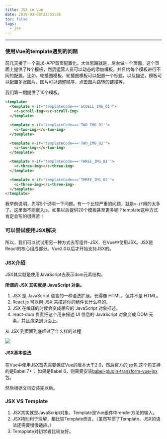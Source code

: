 ```yaml
---
title: JSX in Vue
date: 2019-03-08T23:53:26
toc: false
tags: 
  - jsx
---
```

----

### 使用Vue的template遇到的问题

前几天接了一个需求-APP首页配置化。大体思路就是，后台做一个页面，这个页面上提供了N个模板，然后运营人员可以动态的添加模板，并且给每个模板进行不同的配置。比如，轮播图模板，轮播图模板可以配置一个标题，以及描述，模板可以配置多张图片，图片可以调整顺序，点击图片跳转的链接等。

我们第一期提供了10个模板。

``` html
<template>
  <template v-if="templateCode==='SCOELL_IMG_01'">
    <c-scroll-img></c-scroll-img>
  </template>

  <template v-if="templateCode==='TWO_IMG_01'">
    <c-two-img></c-two-img>
  </template>

  <template v-if="templateCode==='TWO_IMG_02'">
    <c-two-img></c-two-img>
  </template>

  <template v-if="templateCode==='THREE_IMG_01'">
    <c-three-img></c-three-img>
  </template>

  <template v-if="templateCode==='THREE_IMG_02'">
    <c-three-img></c-three-img>
  </template>
</template>
```

我举例说明，先写5个说明一下问题。有一个比较严重的问题，就是`v-if`用的太多了。这里面不能嵌入js，如果以后提供20个模板甚至更多呢？template这种方式肯定会写的很痛苦！

### 可以尝试使用JSX解决

所以，我们可以试试用另一种方式去写组件-JSX，在Vue中使用JSX。JSX是React的核心组成部分。Vue2.0以后才开始支持JSX的。

### JSX介绍

JSX其实就是使用JavaScript去表示dom元素结构。

**所谓的 JSX 其实就是 JavaScript 对象。**

1. JSX 是 JavaScript 语言的一种语法扩展，长得像 HTML，但并不是 HTML。
2. React.js 可以用 JSX 来描述你的组件长什么样的。
3. JSX 在编译的时候会变成相应的 JavaScript 对象描述。
4. react-dom 负责把这个用来描述 UI 信息的 JavaScript 对象变成 DOM 元素，并且渲染到页面上。

从 JSX 到页面到底经过了什么样的过程

![](https://blog-pics.pek3b.qingstor.com/006tKfTcly1g11dfngojkj30hm075aaq.jpg)


#### JSX基本语法

在Vue中使用JSX首先需要保证Vue的版本大于2.0，然后官方的[jsx](https://github.com/vuejs/jsx)包,这个包支持的是Babel 7+；
如果是Babel 6，则需要安装[babel-plugin-transform-vue-jsx](https://github.com/vuejs/babel-plugin-transform-vue-jsx)包。

然后根据文档安装完以后。

### JSX VS Template

1. JSX其实就是JavaScript对象，Template是Vue组件中render方法的输入。
2. JSX特别利于理解，相比较Template而言。（虽然写惯了Template，JSX的语法还需要慢慢适应。）
3. Tempplate对初学者比较友好。